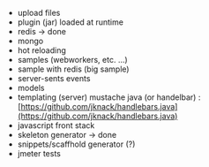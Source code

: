 
- upload files
- plugin (jar) loaded at runtime
- redis -> done
- mongo
- hot reloading
- samples (webworkers, etc. ...)
- sample with redis (big sample)
- server-sents events
- models
- templating (server) mustache java (or handelbar) : [https://github.com/jknack/handlebars.java](https://github.com/jknack/handlebars.java)
- javascript front stack
- skeleton generator  -> done
- snippets/scaffhold generator (?)
- jmeter tests
